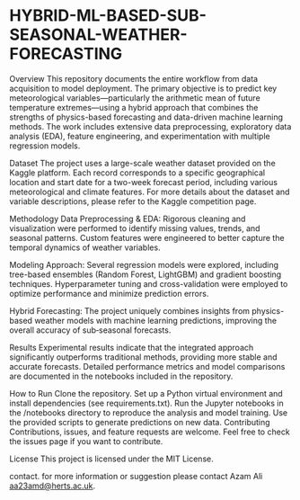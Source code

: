 # HYBRID-ML-BASED-SUB-SEASONAL-WEATHER-FORECASTING
Overview
This repository documents the entire workflow from data acquisition to model deployment. The primary objective is to predict key meteorological variables—particularly the arithmetic mean of future temperature extremes—using a hybrid approach that combines the strengths of physics-based forecasting and data-driven machine learning methods. The work includes extensive data preprocessing, exploratory data analysis (EDA), feature engineering, and experimentation with multiple regression models.

Dataset
The project uses a large-scale weather dataset provided on the Kaggle platform. Each record corresponds to a specific geographical location and start date for a two-week forecast period, including various meteorological and climate features. For more details about the dataset and variable descriptions, please refer to the Kaggle competition page.

Methodology
Data Preprocessing & EDA:
Rigorous cleaning and visualization were performed to identify missing values, trends, and seasonal patterns. Custom features were engineered to better capture the temporal dynamics of weather variables.

Modeling Approach:
Several regression models were explored, including tree-based ensembles (Random Forest, LightGBM) and gradient boosting techniques. Hyperparameter tuning and cross-validation were employed to optimize performance and minimize prediction errors.

Hybrid Forecasting:
The project uniquely combines insights from physics-based weather models with machine learning predictions, improving the overall accuracy of sub‐seasonal forecasts.

Results
Experimental results indicate that the integrated approach significantly outperforms traditional methods, providing more stable and accurate forecasts. Detailed performance metrics and model comparisons are documented in the notebooks included in the repository.

How to Run
Clone the repository.
Set up a Python virtual environment and install dependencies (see requirements.txt).
Run the Jupyter notebooks in the /notebooks directory to reproduce the analysis and model training.
Use the provided scripts to generate predictions on new data.
Contributing
Contributions, issues, and feature requests are welcome. Feel free to check the issues page if you want to contribute.

License
This project is licensed under the MIT License.

contact. for more information or suggestion please contact
Azam Ali aa23amd@herts.ac.uk.
